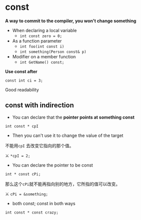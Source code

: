 # const

**A way to commit to the compiler, you won't change something**

- When declaring a local variable
  - `int const zero = 0;`
- As a function parameter
  - `int foo(int const i)`
  - `int something(Person const& p)`
- Modifier on a member function
  - `int GetName() const;`



**Use const after**



`const int ci = 3;`



Good readability



## const with indirection

* You can declare that the **pointer points at something const**

`int const * cpI`

* Then you can't use it to change the value of the target

不能用`cpI` 去改变它指向的那个值。

:crossed_swords: `*cpI = 2;`



* You can declare the pointer to be const

`int * const cPi;`

那么这个`cPi`就不能再指向别的地方，它所指的值可以改变。



:crossed_swords: `cPi = &something;`



* both const; const in both ways

`int const * const crazy;`







